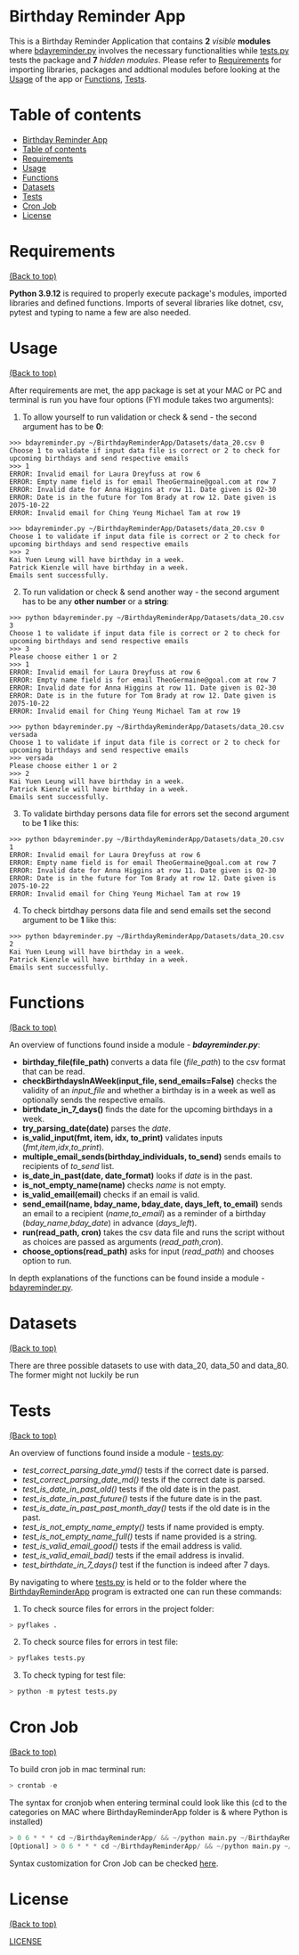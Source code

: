 # Birthday Reminder App

This is a Birthday Reminder Application that contains **2** *visible* **modules** where [bdayreminder.py](https://github.com/aurimas13/BirthdayReminderApp/blob/main/bdayreminder.py) involves the necessary functionalities while [tests.py](https://github.com/aurimas13/BirthdayReminderApp/blob/main/Tests/tests.py) tests the package and **7** *hidden modules*. Please refer to [Requirements](#requirements) for importing libraries, packages and addtional modules before looking at the [Usage](#usage) of the app or [Functions](#functions), [Tests](#tests).

# Table of contents

- [Birthday Reminder App](#birthday-reminder-app)
- [Table of contents](#table-of-contents)
- [Requirements](#requirements)
- [Usage](#usage)
- [Functions](#functions)
- [Datasets](#datasets)
- [Tests](#tests)
- [Cron Job](#cron-job)
- [License](#license)

# Requirements
[(Back to top)](#table-of-contents)

**Python 3.9.12** is required to properly execute package's modules, imported libraries and defined functions. Imports of several libraries like dotnet, csv, pytest and typing to name a few are also needed.

# Usage
[(Back to top)](#table-of-contents)

After requirements are met, the app package is set at your MAC or PC and terminal is run you have four options (FYI module takes two arguments):
1) To allow yourself to run validation or check & send - the  second argument has to be **0**: 
```
>>> bdayreminder.py ~/BirthdayReminderApp/Datasets/data_20.csv 0
Choose 1 to validate if input data file is correct or 2 to check for upcoming birthdays and send respective emails
>>> 1
ERROR: Invalid email for Laura Dreyfuss at row 6 
ERROR: Empty name field is for email TheoGermaine@goal.com at row 7 
ERROR: Invalid date for Anna Higgins at row 11. Date given is 02-30 
ERROR: Date is in the future for Tom Brady at row 12. Date given is 2075-10-22 
ERROR: Invalid email for Ching Yeung Michael Tam at row 19

>>> bdayreminder.py ~/BirthdayReminderApp/Datasets/data_20.csv 0
Choose 1 to validate if input data file is correct or 2 to check for upcoming birthdays and send respective emails
>>> 2
Kai Yuen Leung will have birthday in a week.
Patrick Kienzle will have birthday in a week.
Emails sent successfully.
```
2) To run validation or check & send another way - the second argument has to be any **other number** or a **string**:

```
>>> python bdayreminder.py ~/BirthdayReminderApp/Datasets/data_20.csv 3
Choose 1 to validate if input data file is correct or 2 to check for upcoming birthdays and send respective emails
>>> 3
Please choose either 1 or 2
>>> 1
ERROR: Invalid email for Laura Dreyfuss at row 6 
ERROR: Empty name field is for email TheoGermaine@goal.com at row 7 
ERROR: Invalid date for Anna Higgins at row 11. Date given is 02-30 
ERROR: Date is in the future for Tom Brady at row 12. Date given is 2075-10-22 
ERROR: Invalid email for Ching Yeung Michael Tam at row 19 

>>> python bdayreminder.py ~/BirthdayReminderApp/Datasets/data_20.csv versada
Choose 1 to validate if input data file is correct or 2 to check for upcoming birthdays and send respective emails
>>> versada
Please choose either 1 or 2
>>> 2
Kai Yuen Leung will have birthday in a week.
Patrick Kienzle will have birthday in a week.
Emails sent successfully.
```

3) To validate birthday persons data file for errors set the second argument to be **1** like this:

```
>>> python bdayreminder.py ~/BirthdayReminderApp/Datasets/data_20.csv 1
ERROR: Invalid email for Laura Dreyfuss at row 6 
ERROR: Empty name field is for email TheoGermaine@goal.com at row 7 
ERROR: Invalid date for Anna Higgins at row 11. Date given is 02-30 
ERROR: Date is in the future for Tom Brady at row 12. Date given is 2075-10-22 
ERROR: Invalid email for Ching Yeung Michael Tam at row 19
``` 
4) To check birtdhay persons data file and send emails set the second argument to be **1** like this:

```
>>> python bdayreminder.py ~/BirthdayReminderApp/Datasets/data_20.csv 2
Kai Yuen Leung will have birthday in a week.
Patrick Kienzle will have birthday in a week.
Emails sent successfully.
```

# Functions
[(Back to top)](#table-of-contents)

An overview of functions found inside a module - ***bdayreminder.py***:
- **birthday_file(file_path)** converts a data file (*file_path*) to the csv format that can be read.
- **checkBirthdaysInAWeek(input_file, send_emails=False)** checks the validity of an *input_file* and whether a birthday is in a week as well as optionally sends the respective emails.
- **birthdate_in_7_days()** finds the date for the upcoming birthdays in a week.
- **try_parsing_date(date)** parses the *date*.
- **is_valid_input(fmt, item, idx, to_print)** validates inputs (*fmt*,*item*,*idx*,*to_print*).
- **multiple_email_sends(birthday_individuals, to_send)** sends emails to recipients of *to_send* list.
- **is_date_in_past(date, date_format)** looks if *date* is in the past.
- **is_not_empty_name(name)** checks *name* is not empty.
- **is_valid_email(email)** checks if an email is valid.
- **send_email(name, bday_name, bday_date, days_left, to_email)** sends an email to a recipient (*name*,*to_email*) as a reminder of a birthday (*bday_name*,*bday_date*) in advance (*days_left*).
- **run(read_path, cron)** takes the csv data file and runs the script without as choices are passed as arguments (*read_path*,*cron*).
- **choose_options(read_path)** asks for input (*read_path*) and chooses option to run.

In depth explanations of the functions can be found inside a module - [bdayreminder.py](https://github.com/aurimas13/BirthdayReminderApp/blob/main/bdayreminder.py).

# Datasets
[(Back to top)](#table-of-contents)

There are three possible datasets to use with data_20, data_50 and data_80. The former might not luckily be run 
# Tests
[(Back to top)](#table-of-contents)

An overview of functions found inside a module - [tests.py](https://github.com/aurimas13/BirthdayReminderApp/blob/main/Tests/tests.py):
- *test_correct_parsing_date_ymd()* tests if the correct date is parsed.
- *test_correct_parsing_date_md()* tests if the correct date is parsed.
- *test_is_date_in_past_old()* tests if the old date is in the past.
- *test_is_date_in_past_future()* tests if the future date is in the past.
- *test_is_date_in_past_past_month_day()* tests if the old date is in the past.
- *test_is_not_empty_name_empty()* tests if name provided is empty.
- *test_is_not_empty_name_full()* tests if name provided is a string.
- *test_is_valid_email_good()* tests if the email address is valid.
- *test_is_valid_email_bad()* tests if the email address is invalid.
- *test_birthdate_in_7_days()* test if the function is indeed after 7 days.

By navigating to where [tests.py](https://github.com/aurimas13/BirthdayReminderApp/blob/main/Tests/tests.py) is held or to the folder where the [BirthdayReminderApp](https://github.com/aurimas13/BirthdayReminderApp#birthday-reminder-app) program is extracted one can run these commands:

[comment]: <> (For DocTest run this command in terminal:)

[comment]: <> (``` python)

[comment]: <> (> python -m doctest -v calculator.py)

[comment]: <> (```)
1) To check source files for errors in the project folder:
``` python
> pyflakes .
```

2) To check source files for errors in test file: 
``` python
> pyflakes tests.py
```

3) To check typing for test file:
``` python
> python -m pytest tests.py
``` 

# Cron Job
[(Back to top)](#table-of-contents)

To build cron job in mac terminal run:
``` python
> crontab -e
```

The syntax for cronjob when entering terminal could look like this (cd to the categories on MAC where BirthdayReminderApp folder is & where Python is installed)
``` python
> 0 6 * * * cd ~/BirthdayReminderApp/ && ~/python main.py ~/BirthdayReminderApp/Datasets/data_50.csv 2
[Optional] > 0 6 * * * cd ~/BirthdayReminderApp/ && ~/python main.py ~/BirthdayReminderApp/Datasets/data_50.csv 2 >> Public/birthdays.txt
```

Syntax customization for Cron Job can be checked [here](https://crontab.guru/).
# License
[(Back to top)](#table-of-contents)


[LICENSE](https://github.com/aurimas13/BirthdayReminderApp/blob/main/LICENSE)


